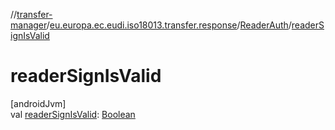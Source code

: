 //[transfer-manager](../../../index.md)/[eu.europa.ec.eudi.iso18013.transfer.response](../index.md)/[ReaderAuth](index.md)/[readerSignIsValid](reader-sign-is-valid.md)

# readerSignIsValid

[androidJvm]\
val [readerSignIsValid](reader-sign-is-valid.md): [Boolean](https://kotlinlang.org/api/latest/jvm/stdlib/kotlin-stdlib/kotlin/-boolean/index.html)
